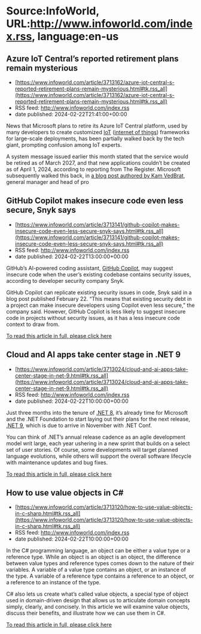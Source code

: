 # Source:InfoWorld, URL:http://www.infoworld.com/index.rss, language:en-us

## Azure IoT Central’s reported retirement plans remain mysterious
 - [https://www.infoworld.com/article/3713162/azure-iot-central-s-reported-retirement-plans-remain-mysterious.html#tk.rss_all](https://www.infoworld.com/article/3713162/azure-iot-central-s-reported-retirement-plans-remain-mysterious.html#tk.rss_all)
 - RSS feed: http://www.infoworld.com/index.rss
 - date published: 2024-02-22T21:41:00+00:00

<article>
	<section class="page">
<p>News that Microsoft plans to retire its Azure IoT Central platform, used by many developers to create customized <a href="https://www.networkworld.com/article/963923/what-is-iot-the-internet-of-things-explained.html">IoT</a> (<a href="https://www.networkworld.com/article/963923/what-is-iot-the-internet-of-things-explained.html">internet of things</a>) frameworks for large-scale deployments, has been partially walked back by the tech giant, prompting confusion among IoT experts.</p><p>A system message issued earlier this month stated that the service would be retired as of March 2027, and that new applications couldn’t be created as of April 1, 2024, according to reporting from The Register. Microsoft subsequently walked this back, in <a href="https://techcommunity.microsoft.com/t5/internet-of-things-blog/microsoft-s-commitment-to-azure-iot/ba-p/4059725" rel="nofollow">a blog post authored by Kam VedBrat</a>, general manager and head of pro

## GitHub Copilot makes insecure code even less secure, Snyk says
 - [https://www.infoworld.com/article/3713141/github-copilot-makes-insecure-code-even-less-secure-snyk-says.html#tk.rss_all](https://www.infoworld.com/article/3713141/github-copilot-makes-insecure-code-even-less-secure-snyk-says.html#tk.rss_all)
 - RSS feed: http://www.infoworld.com/index.rss
 - date published: 2024-02-22T13:00:00+00:00

<article>
	<section class="page">
<p>GitHub’s AI-powered coding assistant, <a href="https://github.blog/2022-06-21-github-copilot-is-generally-available-to-all-developers/" rel="nofollow">GitHub Copilot</a>, may suggest insecure code when the user’s existing codebase contains security issues, according to developer security company Snyk.</p><p>GitHub Copilot can replicate existing security issues in code, Snyk said in a blog post published February 22. “This means that existing security debt in a project can make insecure developers using Copilot even less secure,” the company said. However, GitHub Copilot is less likely to suggest insecure code in projects without security issues, as it has a less insecure code context to draw from.</p><p class="jumpTag"><a href="/article/3713141/github-copilot-makes-insecure-code-even-less-secure-snyk-says.html#jump">To read this article in full, please click here</a></p></section></article>

## Cloud and AI apps take center stage in .NET 9
 - [https://www.infoworld.com/article/3713024/cloud-and-ai-apps-take-center-stage-in-net-9.html#tk.rss_all](https://www.infoworld.com/article/3713024/cloud-and-ai-apps-take-center-stage-in-net-9.html#tk.rss_all)
 - RSS feed: http://www.infoworld.com/index.rss
 - date published: 2024-02-22T10:00:00+00:00

<article>
	<section class="page">
<p>Just three months into the tenure of <a href="https://www.infoworld.com/article/3710291/microsoft-net-8-arrives-with-cloud-native-stack-preview.html">.NET 8</a>, it’s already time for Microsoft and the .NET Foundation to start laying out their plans for the next release, <a href="https://www.infoworld.com/article/3712764/microsoft-kicks-off-net-9.html">.NET 9</a>, which is due to arrive in November with .NET Conf.</p><p>You can think of .NET’s annual release cadence as an agile development model writ large, each year ushering in a new sprint that builds on a select set of user stories. Of course, some developments will target planned language evolutions, while others will support the overall software lifecycle with maintenance updates and bug fixes.</p><p class="jumpTag"><a href="/article/3713024/cloud-and-ai-apps-take-center-stage-in-net-9.html#jump">To read this article in full, please click here</a></p></section></article>

## How to use value objects in C#
 - [https://www.infoworld.com/article/3713120/how-to-use-value-objects-in-c-sharp.html#tk.rss_all](https://www.infoworld.com/article/3713120/how-to-use-value-objects-in-c-sharp.html#tk.rss_all)
 - RSS feed: http://www.infoworld.com/index.rss
 - date published: 2024-02-22T10:00:00+00:00

<article>
	<section class="page">
<p>In the C# programming language, an object can be either a value type or a reference type. While an object is an object is an object, the difference between value types and reference types comes down to the nature of their variables. A variable of a value type contains an object, or an instance of the type. A variable of a reference type contains a reference to an object, or a reference to an instance of the type.</p><p>C# also lets us create what’s called value objects, a special type of object used in domain-driven design that allows us to articulate domain concepts simply, clearly, and concisely. In this article we will examine value objects, discuss their benefits, and illustrate how we can use them in C#.</p><p class="jumpTag"><a href="/article/3713120/how-to-use-value-objects-in-c-sharp.html#jump">To read this article in full, please click here</a></p></section></article>

